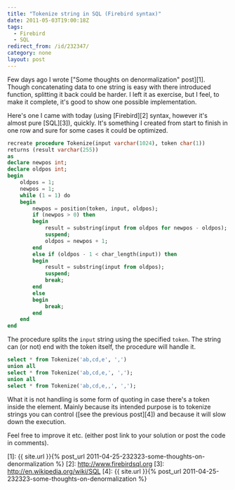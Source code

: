 ```yaml
---
title: "Tokenize string in SQL (Firebird syntax)"
date: 2011-05-03T19:00:18Z
tags:
  - Firebird
  - SQL
redirect_from: /id/232347/
category: none
layout: post
---
```

Few days ago I wrote ["Some thoughts on denormalization" post][1]. Though concatenating data to one string is easy with there introduced function, splitting it back could be harder. I left it as exercise, but I feel, to make it complete, it's good to show one possible implementation.

Here's one I came with today (using [Firebird][2] syntax, however it's almost pure [SQL][3]), quickly. It's something I created from start to finish in one row and sure for some cases it could be optimized.

```sql
recreate procedure Tokenize(input varchar(1024), token char(1))
returns (result varchar(255))
as
declare newpos int;
declare oldpos int;
begin
	oldpos = 1;
	newpos = 1;
	while (1 = 1) do
	begin
		newpos = position(token, input, oldpos);
		if (newpos > 0) then
		begin
			result = substring(input from oldpos for newpos - oldpos);
			suspend;
			oldpos = newpos + 1;
		end
		else if (oldpos - 1 < char_length(input)) then
		begin
			result = substring(input from oldpos);
			suspend;
			break;
		end
		else
		begin
			break;
		end
	end
end
```

The procedure splits the `input` string using the specified `token`. The string can (or not) end with the token itself, the procedure will handle it.

```sql
select * from Tokenize('ab,cd,e', ',')
union all
select * from Tokenize('ab,cd,e,', ',');
union all
select * from Tokenize('ab,cd,e,,', ',');
```

What it is not handling is some form of quoting in case there's a token inside the element. Mainly because its intended purpose is to tokenize strings you can control ([see the previous post][4]) and because it will slow down the execution.

Feel free to improve it etc. (either post link to your solution or post the code in comments).

[1]: {{ site.url }}{% post_url 2011-04-25-232323-some-thoughts-on-denormalization %}
[2]: http://www.firebirdsql.org
[3]: http://en.wikipedia.org/wiki/SQL
[4]: {{ site.url }}{% post_url 2011-04-25-232323-some-thoughts-on-denormalization %}
